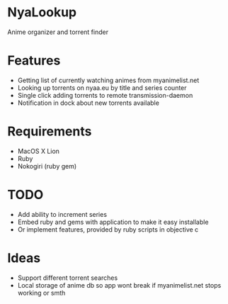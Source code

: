 NyaLookup
=========

Anime organizer and torrent finder

Features
========

* Getting list of currently watching animes from myanimelist.net
* Looking up torrents on nyaa.eu by title and series counter
* Single click adding torrents to remote transmission-daemon
* Notification in dock about new torrents available

Requirements
============

* MacOS X Lion
* Ruby
* Nokogiri (ruby gem)

TODO
====

* Add ability to increment series
* Embed ruby and gems with application to make it easy installable
* Or implement features, provided by ruby scripts in objective c

Ideas
=====

* Support different torrent searches
* Local storage of anime db so app wont break if 
  myanimelist.net stops working or smth

